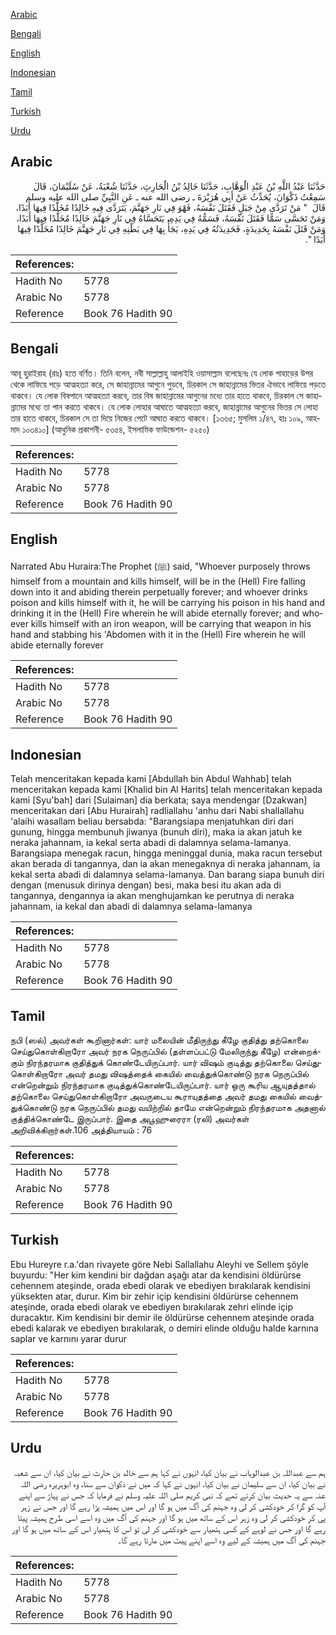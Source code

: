 [Arabic](#arabic)

[Bengali](#bengali)

[English](#english)

[Indonesian](#indonesian)

[Tamil](#tamil)

[Turkish](#turkish)

[Urdu](#urdu)

## Arabic


<div dir="rtl" lang="ar" style={{fontSize:'larger',backgroundColor:'#f8f9fa',padding:20}}>
حَدَّثَنَا عَبْدُ اللَّهِ بْنُ عَبْدِ الْوَهَّابِ، حَدَّثَنَا خَالِدُ بْنُ الْحَارِثِ، حَدَّثَنَا شُعْبَةُ، عَنْ سُلَيْمَانَ، قَالَ سَمِعْتُ ذَكْوَانَ، يُحَدِّثُ عَنْ أَبِي هُرَيْرَةَ ـ رضى الله عنه ـ عَنِ النَّبِيِّ صلى الله عليه وسلم قَالَ ‏ "‏ مَنْ تَرَدَّى مِنْ جَبَلٍ فَقَتَلَ نَفْسَهُ، فَهْوَ فِي نَارِ جَهَنَّمَ، يَتَرَدَّى فِيهِ خَالِدًا مُخَلَّدًا فِيهَا أَبَدًا، وَمَنْ تَحَسَّى سَمًّا فَقَتَلَ نَفْسَهُ، فَسَمُّهُ فِي يَدِهِ، يَتَحَسَّاهُ فِي نَارِ جَهَنَّمَ خَالِدًا مُخَلَّدًا فِيهَا أَبَدًا، وَمَنْ قَتَلَ نَفْسَهُ بِحَدِيدَةٍ، فَحَدِيدَتُهُ فِي يَدِهِ، يَجَأُ بِهَا فِي بَطْنِهِ فِي نَارِ جَهَنَّمَ خَالِدًا مُخَلَّدًا فِيهَا أَبَدًا ‏"‏‏.‏
</div>
<div style={{backgroundColor:'#f8f9fa',padding:20, marginBottom: 10}}><table> <thead> <tr> <th>References:</th> <th></th> </tr> </thead> <tbody><tr><td>Hadith No</td><td>5778</td></tr><tr><td>Arabic No</td><td>5778</td></tr><tr><td>Reference</td><td>Book 76 Hadith 90</td></tr></tbody></table></div>

## Bengali


<div dir="ltr" lang="bn" style={{fontSize:'larger',backgroundColor:'#f8f9fa',padding:20}}>
আবূ হুরাইরাহ (রাঃ) হতে বর্ণিত। তিনি বলেন, নবী সাল্লাল্লাহু আলাইহি ওয়াসাল্লাম বলেছেনঃ যে লোক পাহাড়ের উপর থেকে লাফিয়ে পড়ে আত্মহত্যা করে, সে জাহান্নামের আগুনে পুড়বে, চিরকাল সে জাহান্নামের ভিতর ঐভাবে লাফিয়ে পড়তে থাকবে। যে লোক বিষপানে আত্মহত্যা করবে, তার বিষ জাহান্নামের আগুনের মধ্যে তার হাতে থাকবে, চিরকাল সে জাহান্নামের মধ্যে তা পান করতে থাকবে। যে লোক লোহার আঘাতে আত্মহত্যা করবে, জাহান্নামের আগুনের ভিতর সে লোহা তার হাতে থাকবে, চিরকাল সে তা দিয়ে নিজের পেটে আঘাত করতে থাকবে। [১৩৬৫; মুসলিম ১/৪৭, হাঃ ১০৯, আহমাদ ১০৩৪১০] (আধুনিক প্রকাশনী- ৫৩৫৪, ইসলামিক ফাউন্ডেশন- ৫২৫০)
</div>
<div style={{backgroundColor:'#f8f9fa',padding:20, marginBottom: 10}}><table> <thead> <tr> <th>References:</th> <th></th> </tr> </thead> <tbody><tr><td>Hadith No</td><td>5778</td></tr><tr><td>Arabic No</td><td>5778</td></tr><tr><td>Reference</td><td>Book 76 Hadith 90</td></tr></tbody></table></div>

## English


<div dir="ltr" lang="en" style={{fontSize:'larger',backgroundColor:'#f8f9fa',padding:20}}>
Narrated Abu Huraira:The Prophet (ﷺ) said, "Whoever purposely throws himself from a mountain and kills himself, will be in the (Hell) Fire falling down into it and abiding therein perpetually forever; and whoever drinks poison and kills himself with it, he will be carrying his poison in his hand and drinking it in the (Hell) Fire wherein he will abide eternally forever; and whoever kills himself with an iron weapon, will be carrying that weapon in his hand and stabbing his 'Abdomen with it in the (Hell) Fire wherein he will abide eternally forever
</div>
<div style={{backgroundColor:'#f8f9fa',padding:20, marginBottom: 10}}><table> <thead> <tr> <th>References:</th> <th></th> </tr> </thead> <tbody><tr><td>Hadith No</td><td>5778</td></tr><tr><td>Arabic No</td><td>5778</td></tr><tr><td>Reference</td><td>Book 76 Hadith 90</td></tr></tbody></table></div>

## Indonesian


<div dir="ltr" lang="id" style={{fontSize:'larger',backgroundColor:'#f8f9fa',padding:20}}>
Telah menceritakan kepada kami [Abdullah bin Abdul Wahhab] telah menceritakan kepada kami [Khalid bin Al Harits] telah menceritakan kepada kami [Syu'bah] dari [Sulaiman] dia berkata; saya mendengar [Dzakwan] menceritakan dari [Abu Hurairah] radliallahu 'anhu dari Nabi shallallahu 'alaihi wasallam beliau bersabda: "Barangsiapa menjatuhkan diri dari gunung, hingga membunuh jiwanya (bunuh diri), maka ia akan jatuh ke neraka jahannam, ia kekal serta abadi di dalamnya selama-lamanya. Barangsiapa menegak racun, hingga meninggal dunia, maka racun tersebut akan berada di tangannya, dan ia akan menegaknya di neraka jahannam, ia kekal serta abadi di dalamnya selama-lamanya. Dan barang siapa bunuh diri dengan (menusuk dirinya dengan) besi, maka besi itu akan ada di tangannya, dengannya ia akan menghujamkan ke perutnya di neraka jahannam, ia kekal dan abadi di dalamnya selama-lamanya
</div>
<div style={{backgroundColor:'#f8f9fa',padding:20, marginBottom: 10}}><table> <thead> <tr> <th>References:</th> <th></th> </tr> </thead> <tbody><tr><td>Hadith No</td><td>5778</td></tr><tr><td>Arabic No</td><td>5778</td></tr><tr><td>Reference</td><td>Book 76 Hadith 90</td></tr></tbody></table></div>

## Tamil


<div dir="ltr" lang="ta" style={{fontSize:'larger',backgroundColor:'#f8f9fa',padding:20}}>
நபி (ஸல்) அவர்கள் கூறினார்கள்: யார் மலையின் மீதிருந்து கீழே குதித்து தற்கொலை செய்துகொள்கிறாரோ அவர் நரக நெருப்பில் (தள்ளப்பட்டு மேலிருந்து கீழே) என்றைக்கும் நிரந்தரமாக குதித்துக் கொண்டேயிருப்பார். யார் விஷம் குடித்து தற்கொலை செய்துகொள்கிறாரோ அவர் தமது விஷத்தைக் கையில் வைத்துக்கொண்டு நரக நெருப்பில் என்றென்றும் நிரந்தரமாக குடித்துக்கொண்டேயிருப்பார். யார் ஒரு கூரிய ஆயுதத்தால் தற்கொலை செய்துகொள்கிறாரோ அவருடைய கூராயுதத்தை அவர் தமது கையில் வைத்துக்கொண்டு நரக நெருப்பில் தமது வயிற்றில் தாமே என்றென்றும் நிரந்தரமாக அதனால் குத்திக்கொண்டே இருப்பார். இதை அபூஹுரைரா (ரலி) அவர்கள் அறிவிக்கிறார்கள்.106 அத்தியாயம் : 76
</div>
<div style={{backgroundColor:'#f8f9fa',padding:20, marginBottom: 10}}><table> <thead> <tr> <th>References:</th> <th></th> </tr> </thead> <tbody><tr><td>Hadith No</td><td>5778</td></tr><tr><td>Arabic No</td><td>5778</td></tr><tr><td>Reference</td><td>Book 76 Hadith 90</td></tr></tbody></table></div>

## Turkish


<div dir="ltr" lang="tr" style={{fontSize:'larger',backgroundColor:'#f8f9fa',padding:20}}>
Ebu Hureyre r.a.'dan rivayete göre Nebi Sallallahu Aleyhi ve Sellem şöyle buyurdu: "Her kim kendini bir dağdan aşağı atar da kendisini öldürürse cehennem ateşinde, orada ebedi olarak ve ebediyen bırakılarak kendisini yüksekten atar, durur. Kim bir zehir içip kendisini öldürürse cehennem ateşinde, orada ebedi olarak ve ebediyen bırakılarak zehri elinde içip duracaktır. Kim kendisini bir demir ile öldürürse cehennem ateşinde orada ebedi kalarak ve ebediyen bırakılarak, o demiri elinde olduğu halde karnına saplar ve karnını yarar durur
</div>
<div style={{backgroundColor:'#f8f9fa',padding:20, marginBottom: 10}}><table> <thead> <tr> <th>References:</th> <th></th> </tr> </thead> <tbody><tr><td>Hadith No</td><td>5778</td></tr><tr><td>Arabic No</td><td>5778</td></tr><tr><td>Reference</td><td>Book 76 Hadith 90</td></tr></tbody></table></div>

## Urdu


<div dir="rtl" lang="ur" style={{fontSize:'larger',backgroundColor:'#f8f9fa',padding:20}}>
ہم سے عبداللہ بن عبدالوہاب نے بیان کیا، انہوں نے کہا ہم سے خالد بن حارث نے بیان کیا، ان سے شعبہ نے بیان کیا، ان سے سلیمان نے بیان کیا، انہوں نے کہا کہ میں نے ذکوان سے سنا، وہ ابوہریرہ رضی اللہ عنہ سے یہ حدیث بیان کرتے تھے کہ نبی کریم صلی اللہ علیہ وسلم نے فرمایا کہ جس نے پہاڑ سے اپنے آپ کو گرا کر خودکشی کر لی وہ جہنم کی آگ میں ہو گا اور اس میں ہمیشہ پڑا رہے گا اور جس نے زہر پی کر خودکشی کر لی وہ زہر اس کے ساتھ میں ہو گا اور جہنم کی آگ میں وہ اسے اسی طرح ہمیشہ پیتا رہے گا اور جس نے لوہے کے کسی ہتھیار سے خودکشی کر لی تو اس کا ہتھیار اس کے ساتھ میں ہو گا اور جہنم کی آگ میں ہمیشہ کے لیے وہ اسے اپنے پیٹ میں مارتا رہے گا۔
</div>
<div style={{backgroundColor:'#f8f9fa',padding:20, marginBottom: 10}}><table> <thead> <tr> <th>References:</th> <th></th> </tr> </thead> <tbody><tr><td>Hadith No</td><td>5778</td></tr><tr><td>Arabic No</td><td>5778</td></tr><tr><td>Reference</td><td>Book 76 Hadith 90</td></tr></tbody></table></div>